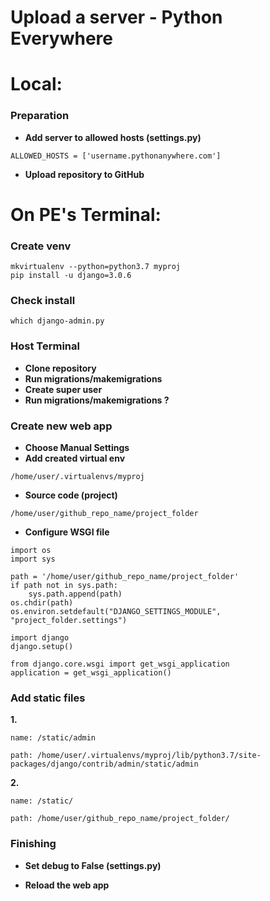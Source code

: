 # Upload a server - Python Everywhere


# Local: 
### Preparation
* **Add server to allowed hosts (settings.py)**
```
ALLOWED_HOSTS = ['username.pythonanywhere.com']
```
* **Upload repository to GitHub**


# On PE's Terminal:

### Create venv
```
mkvirtualenv --python=python3.7 myproj
pip install -u django=3.0.6
```

### Check install
```
which django-admin.py
```

### Host Terminal

* **Clone repository**
* **Run migrations/makemigrations**
* **Create super user**
* **Run migrations/makemigrations ?**

### Create new web app

* **Choose Manual Settings**
* **Add created virtual env**
```
/home/user/.virtualenvs/myproj
```
* **Source code (project)**
```
/home/user/github_repo_name/project_folder
```

* **Configure WSGI file**
```
import os
import sys

path = '/home/user/github_repo_name/project_folder'
if path not in sys.path:
    sys.path.append(path)
os.chdir(path)
os.environ.setdefault("DJANGO_SETTINGS_MODULE", "project_folder.settings")

import django
django.setup()

from django.core.wsgi import get_wsgi_application
application = get_wsgi_application()
```

### Add static files

**1.**
```
name: /static/admin

path: /home/user/.virtualenvs/myproj/lib/python3.7/site-packages/django/contrib/admin/static/admin
```
**2.**
```
name: /static/

path: /home/user/github_repo_name/project_folder/
```

### Finishing

* **Set debug to False (settings.py)**

* **Reload the web app**
